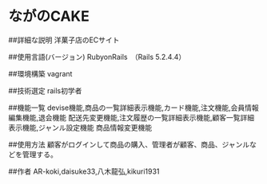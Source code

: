 # ながのCAKE

##詳細な説明
洋菓子店のECサイト

##使用言語(バージョン)
RubyonRails　（Rails 5.2.4.4）

##環境構築
vagrant

##技術選定
 rails初学者

##機能一覧
 devise機能,商品の一覧詳細表示機能,カード機能,注文機能,会員情報編集機能,退会機能
 配送先変更機能,注文履歴の一覧詳細表示機能,顧客一覧詳細表示機能,ジャンル設定機能
 商品情報変更機能

##使用方法
 顧客がログインして商品の購入、管理者が顧客、商品、ジャンルなどを管理する。

##作者
AR-koki,daisuke33,八木龍弘,kikuri1931
